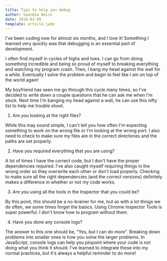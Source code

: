 ```yaml
---
title: Tips to help you debug
author: Saundie Weiss
date: 2016-03-05
template: article.jade
---
```


I've been coding now for almost six months, and I love it! Something I learned very quickly was that debugging is an essential part of development.

<span class="more"></span>

I often find myself in cycles of highs and lows. I can go from doing something incredible and being so proud of myself to breaking everything and watching my program crash. Then, I bang my head against the wall for a while. Eventually I solve the problem and begin to feel like I am on top of the world again!

My boyfriend has seen me go through this cycle many times, so I've decided to write down a couple questions that he can ask me when I'm stuck. Next time I'm banging my head against a wall, he can use this nifty list to help me trouble shoot.

1. Are you looking at the right files?

While this may sound simple, I can't tell you how often I'm expecting something to work on the wrong file or I'm looking at the wrong port. I also need to check to make sure my files are in the correct directories and the paths are set properly.

2. Have you required everything that you are using?

A lot of times I have the correct code, but I don't have the proper dependencies required. I've also caught myself requiring things in the wrong order so they overwrite each other or don't load properly. Checking to make sure all the right dependencies (and the correct versions) definitely makes a difference in whether or not my code works.

3. Are you using all the tools in the Inspector that you could be?

By this point, this should be a no-brainer for me, but as with a lot things we do often, we some times forget the basics. Using Chrome Inspector Tools is super powerful. I don't know how to program without them.

4. Have you done any console logs?

The answer to this one should be, "Yes, but I can do more". Breaking down problems into smaller ones is how you solve the larger problems. In JavaScript, console logs can help you pinpoint where your code is not doing what you think it should. I've learned to integrate these into my normal practices, but it's always a helpful reminder to do more!
